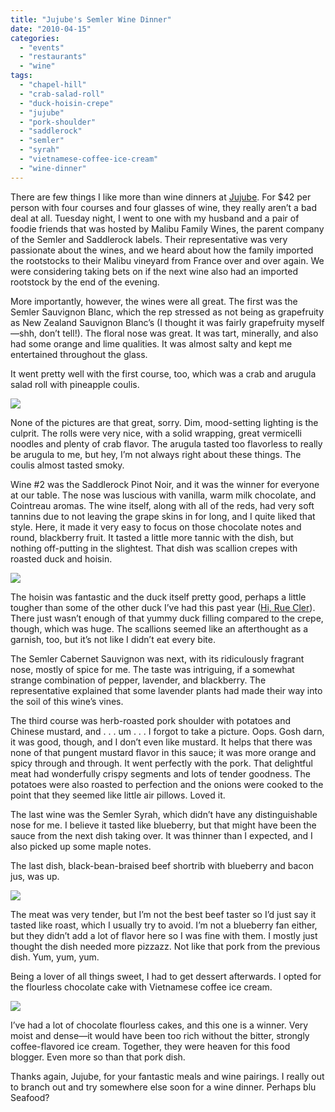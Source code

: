 ```yaml
---
title: "Jujube's Semler Wine Dinner"
date: "2010-04-15"
categories:
  - "events"
  - "restaurants"
  - "wine"
tags:
  - "chapel-hill"
  - "crab-salad-roll"
  - "duck-hoisin-crepe"
  - "jujube"
  - "pork-shoulder"
  - "saddlerock"
  - "semler"
  - "syrah"
  - "vietnamese-coffee-ice-cream"
  - "wine-dinner"
---
```


There are few things I like more than wine dinners at [Jujube](//www.thegourmez.com/gourmez/restaurants/review.php?id=6&type=”). For $42 per person with four courses and four glasses of wine, they really aren’t a bad deal at all. Tuesday night, I went to one with my husband and a pair of foodie friends that was hosted by Malibu Family Wines, the parent company of the Semler and Saddlerock labels. Their representative was very passionate about the wines, and we heard about how the family imported the rootstocks to their Malibu vineyard from France over and over again. We were considering taking bets on if the next wine also had an imported rootstock by the end of the evening.

More importantly, however, the wines were all great. The first was the Semler Sauvignon Blanc, which the rep stressed as not being as grapefruity as New Zealand Sauvignon Blanc’s (I thought it was fairly grapefruity myself—shh, don’t tell!). The floral nose was great. It was tart, minerally, and also had some orange and lime qualities. It was almost salty and kept me entertained throughout the glass.

It went pretty well with the first course, too, which was a crab and arugula salad roll with pineapple coulis.

![](https://thegourmez-wpmedia.s3.amazonaws.com/2024/07/jujubewinedinner4.jpg)

None of the pictures are that great, sorry. Dim, mood-setting lighting is the culprit. The rolls were very nice, with a solid wrapping, great vermicelli noodles and plenty of crab flavor. The arugula tasted too flavorless to really be arugula to me, but hey, I’m not always right about these things. The coulis almost tasted smoky.

Wine #2 was the Saddlerock Pinot Noir, and it was the winner for everyone at our table. The nose was luscious with vanilla, warm milk chocolate, and Cointreau aromas. The wine itself, along with all of the reds, had very soft tannins due to not leaving the grape skins in for long, and I quite liked that style. Here, it made it very easy to focus on those chocolate notes and round, blackberry fruit. It tasted a little more tannic with the dish, but nothing off-putting in the slightest. That dish was scallion crepes with roasted duck and hoisin.

![](https://thegourmez-wpmedia.s3.amazonaws.com/2024/07/jujubewinedinner3.jpg)

The hoisin was fantastic and the duck itself pretty good, perhaps a little tougher than some of the other duck I’ve had this past year ([Hi, Rue Cler](//www.thegourmez.com/?p=325”)). There just wasn’t enough of that yummy duck filling compared to the crepe, though, which was huge. The scallions seemed like an afterthought as a garnish, too, but it’s not like I didn’t eat every bite.

The Semler Cabernet Sauvignon was next, with its ridiculously fragrant nose, mostly of spice for me. The taste was intriguing, if a somewhat strange combination of pepper, lavender, and blackberry. The representative explained that some lavender plants had made their way into the soil of this wine’s vines.

The third course was herb-roasted pork shoulder with potatoes and Chinese mustard, and . . . um . . . I forgot to take a picture. Oops. Gosh darn, it was good, though, and I don’t even like mustard. It helps that there was none of that pungent mustard flavor in this sauce; it was more orange and spicy through and through. It went perfectly with the pork. That delightful meat had wonderfully crispy segments and lots of tender goodness. The potatoes were also roasted to perfection and the onions were cooked to the point that they seemed like little air pillows. Loved it.

The last wine was the Semler Syrah, which didn’t have any distinguishable nose for me. I believe it tasted like blueberry, but that might have been the sauce from the next dish taking over. It was thinner than I expected, and I also picked up some maple notes.

The last dish, black-bean-braised beef shortrib with blueberry and bacon jus, was up.

![](https://thegourmez-wpmedia.s3.amazonaws.com/2024/07/jujubewinedinner2.jpg)

The meat was very tender, but I’m not the best beef taster so I’d just say it tasted like roast, which I usually try to avoid. I’m not a blueberry fan either, but they didn’t add a lot of flavor here so I was fine with them. I mostly just thought the dish needed more pizzazz. Not like that pork from the previous dish. Yum, yum, yum.

Being a lover of all things sweet, I had to get dessert afterwards. I opted for the flourless chocolate cake with Vietnamese coffee ice cream.

![](https://thegourmez-wpmedia.s3.amazonaws.com/2024/07/jujubewinedinner1.jpg)

I’ve had a lot of chocolate flourless cakes, and this one is a winner. Very moist and dense—it would have been too rich without the bitter, strongly coffee-flavored ice cream. Together, they were heaven for this food blogger. Even more so than that pork dish.

Thanks again, Jujube, for your fantastic meals and wine pairings. I really out to branch out and try somewhere else soon for a wine dinner. Perhaps blu Seafood?
